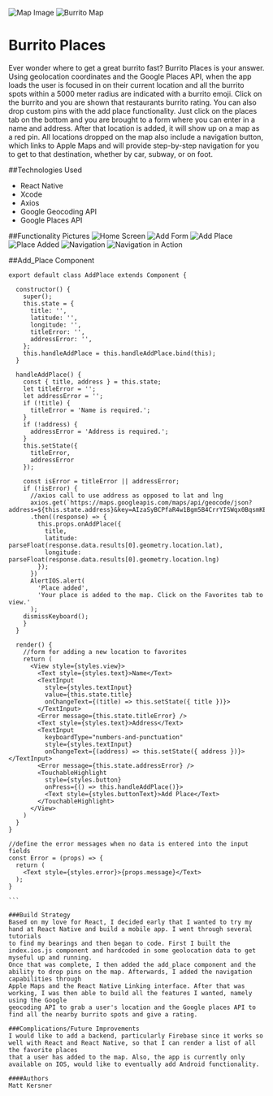 ![Map Image](http://i.imgur.com/teDgsqol.jpg)
![Burrito Map](http://i.imgur.com/n5sALLJl.png)

# Burrito Places
Ever wonder where to get a great burrito fast? Burrito Places is your answer. Using geolocation coordinates and the Google Places API, when the app loads
the user is focused in on their current location and all the burrito spots within a 5000 meter radius are indicated with a burrito emoji. Click on the burrito
and you are shown that restaurants burrito rating. You can also drop custom pins with the add place functionality. Just click on the places tab on the bottom
and you are brought to a form where you can enter in a name and address. After that location is added, it will show up on a map as a red pin. All locations dropped
on the map also include a navigation button, which links to Apple Maps and will provide step-by-step navigation for you to get to that destination, whether by car, 
subway, or on foot. 

##Technologies Used
- React Native
- Xcode
- Axios
- Google Geocoding API
- Google Places API

##Functionality Pictures
![Home Screen](http://i.imgur.com/fsOT8D0l.jpg)
![Add Form](http://i.imgur.com/Q32vpK2l.png)
![Add Place](http://i.imgur.com/R0YphNBl.png)
![Place Added](http://i.imgur.com/cREiCy9l.jpg)
![Navigation](http://i.imgur.com/VaCLx11l.png)
![Navigation in Action](http://i.imgur.com/GO78uDpl.png)

##Add_Place Component
````
export default class AddPlace extends Component {

  constructor() {
    super();
    this.state = {
      title: '',
      latitude: '',
      longitude: '',
      titleError: '',
      addressError: '',
    };
    this.handleAddPlace = this.handleAddPlace.bind(this);
  }

  handleAddPlace() {
    const { title, address } = this.state;
    let titleError = '';
    let addressError = '';
    if (!title) {
      titleError = 'Name is required.';
    }
    if (!address) {
      addressError = 'Address is required.';
    }
    this.setState({
      titleError,
      addressError
    });

    const isError = titleError || addressError;
    if (!isError) {
      //axios call to use address as opposed to lat and lng
      axios.get(`https://maps.googleapis.com/maps/api/geocode/json?address=${this.state.address}&key=AIzaSyBCPfaR4w1Bgm5B4CrrYISWqx0BqsmKEsw`)
      .then((response) => {
        this.props.onAddPlace({
          title,
          latitude: parseFloat(response.data.results[0].geometry.location.lat),
          longitude: parseFloat(response.data.results[0].geometry.location.lng)
        });
      })
      AlertIOS.alert(
        'Place added',
        'Your place is added to the map. Click on the Favorites tab to view.'
      );
    dismissKeyboard();
    }
  }

  render() {
    //form for adding a new location to favorites
    return (
      <View style={styles.view}>
        <Text style={styles.text}>Name</Text>
        <TextInput
          style={styles.textInput}
          value={this.state.title}
          onChangeText={(title) => this.setState({ title })}>
        </TextInput>
        <Error message={this.state.titleError} />
        <Text style={styles.text}>Address</Text>
        <TextInput
          keyboardType="numbers-and-punctuation"
          style={styles.textInput}
          onChangeText={(address) => this.setState({ address })}></TextInput>
        <Error message={this.state.addressError} />
        <TouchableHighlight
          style={styles.button}
          onPress={() => this.handleAddPlace()}>
          <Text style={styles.buttonText}>Add Place</Text>
        </TouchableHighlight>
      </View>
    )
  }
}

//define the error messages when no data is entered into the input fields
const Error = (props) => {
  return (
    <Text style={styles.error}>{props.message}</Text>
  );
}

```

###Build Strategy
Based on my love for React, I decided early that I wanted to try my hand at React Native and build a mobile app. I went through several tutorials
to find my bearings and then began to code. First I built the index.ios.js component and hardcoded in some geolocation data to get myseful up and running.
Once that was complete, I then added the add_place component and the ability to drop pins on the map. Afterwards, I added the navigation capabilities through 
Apple Maps and the React Native Linking interface. After that was working, I was then able to build all the features I wanted, namely using the Google 
geocoding API to grab a user's location and the Google places API to find all the nearby burrito spots and give a rating.

###Complications/Future Improvements
I would like to add a backend, particularly Firebase since it works so well with React and React Native, so that I can render a list of all the favorite places
that a user has added to the map. Also, the app is currently only available on IOS, would like to eventually add Android functionality. 

####Authors
Matt Kersner
